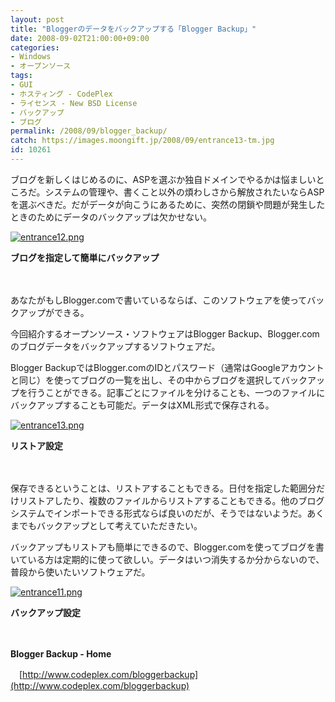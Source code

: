 ```yaml
---
layout: post
title: "Bloggerのデータをバックアップする「Blogger Backup」"
date: 2008-09-02T21:00:00+09:00
categories:
- Windows
- オープンソース
tags: 
- GUI
- ホスティング - CodePlex
- ライセンス - New BSD License
- バックアップ
- ブログ
permalink: /2008/09/blogger_backup/
catch: https://images.moongift.jp/2008/09/entrance13-tm.jpg
id: 10261
---
```

ブログを新しくはじめるのに、ASPを選ぶか独自ドメインでやるかは悩ましいところだ。システムの管理や、書くこと以外の煩わしさから解放されたいならASPを選ぶべきだ。だがデータが向こうにあるために、突然の閉鎖や問題が発生したときのためにデータのバックアップは欠かせない。

  

[![entrance12.png](https://images.moongift.jp/2008/09/entrance12-tm.jpg)](https://images.moongift.jp/2008/09/entrance12.jpg)  
  
**ブログを指定して簡単にバックアップ**

  

　

  

あなたがもしBlogger.comで書いているならば、このソフトウェアを使ってバックアップができる。

  

今回紹介するオープンソース・ソフトウェアはBlogger Backup、Blogger.comのブログデータをバックアップするソフトウェアだ。

  
  
<!--more-->  

Blogger BackupではBlogger.comのIDとパスワード（通常はGoogleアカウントと同じ）を使ってブログの一覧を出し、その中からブログを選択してバックアップを行うことができる。記事ごとにファイルを分けることも、一つのファイルにバックアップすることも可能だ。データはXML形式で保存される。

  

[![entrance13.png](https://images.moongift.jp/2008/09/entrance13-tm.jpg)](https://images.moongift.jp/2008/09/entrance13.jpg)  
  
**リストア設定**

  

　

  

保存できるということは、リストアすることもできる。日付を指定した範囲分だけリストアしたり、複数のファイルからリストアすることもできる。他のブログシステムでインポートできる形式ならば良いのだが、そうではないようだ。あくまでもバックアップとして考えていただきたい。

  

バックアップもリストアも簡単にできるので、Blogger.comを使ってブログを書いている方は定期的に使って欲しい。データはいつ消失するか分からないので、普段から使いたいソフトウェアだ。

  

[![entrance11.png](https://images.moongift.jp/2008/09/entrance11-tm.jpg)](https://images.moongift.jp/2008/09/entrance11.jpg)  
  
**バックアップ設定**

  

　

  

**Blogger Backup - Home**  
  
　[http://www.codeplex.com/bloggerbackup](http://www.codeplex.com/bloggerbackup)

  
